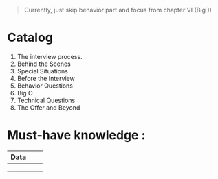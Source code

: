 > Currently, just skip behavior part and focus from chapter VI (Big ))

# Catalog
1. The interview process.
2. Behind the Scenes
3. Special Situations
4. Before the Interview
5. Behavior Questions
6. Big O
7. Technical Questions
8. The Offer and Beyond

# Must-have knowledge :

|  Data |   |   |   
|---|---|---|
|   |   |   |   
|   |   |   |   
|   |   |   |   
<!--stackedit_data:
eyJoaXN0b3J5IjpbLTY2MjIxODA0NCwtMjA5ODc2NTI5Ml19
-->